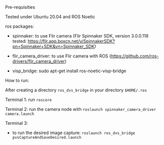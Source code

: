 
Pre-requisities

Tested under Ubuntu 20.04 and ROS Noetic

ros packages:
- spinnaker: to use Flir camera (Flir Spinnaker SDK, version 3.0.0.118 tested: https://flir.app.boxcn.net/v/SpinnakerSDK?pn=Spinnaker+SDK&vn=Spinnaker_SDK)

- flir_camera_driver: to use Flir camera with ROS (https://github.com/ros-drivers/flir_camera_driver)

- visp_bridge: sudo apt-get install ros-noetic-visp-bridge

How to run:

After creating a directory `ros_dvs_bridge` in your directory `$HOME/.ros`

Terminal 1: run `roscore`

Terminal 2: run the camera node with `roslaunch spinnaker_camera_driver camera.launch`

Terminal 3: 
- to run the desired image capture: `roslaunch ros_dvs_bridge pvsCaptureAndSaveDesired.launch `
 
